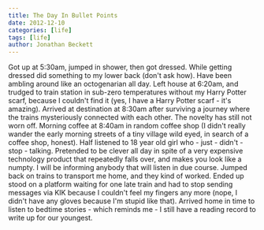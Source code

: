 ```yaml
---
title: The Day In Bullet Points
date: 2012-12-10
categories: [life]
tags: [life]
author: Jonathan Beckett
---
```


Got up at 5:30am, jumped in shower, then got dressed. While getting dressed did something to my lower back (don't ask how). Have been ambling around like an octogenarian all day. Left house at 6:20am, and trudged to train station in sub-zero temperatures without my Harry Potter scarf, because I couldn't find it (yes, I have a Harry Potter scarf - it's amazing). Arrived at destination at 8:30am after surviving a journey where the trains mysteriously connected with each other. The novelty has still not worn off. Morning coffee at 8:40am in random coffee shop (I didn't really wander the early morning streets of a tiny village wild eyed, in search of a coffee shop, honest). Half listened to 18 year old girl who - just - didn't - stop - talking. Pretended to be clever all day in spite of a very expensive technology product that repeatedly falls over, and makes you look like a numpty. I will be informing anybody that will listen in due course. Jumped back on trains to transport me home, and they kind of worked. Ended up stood on a platform waiting for one late train and had to stop sending messages via KIK because I couldn't feel my fingers any more (nope, I didn't have any gloves because I'm stupid like that). Arrived home in time to listen to bedtime stories - which reminds me - I still have a reading record to write up for our youngest.